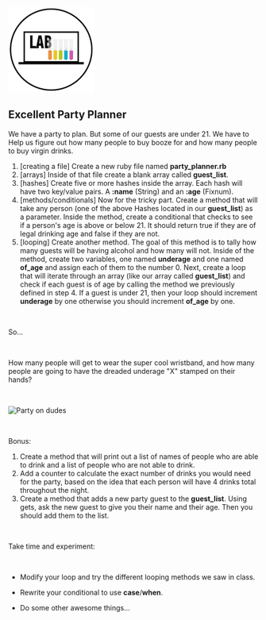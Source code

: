 ![lab](https://github.com/keyanbagheri/GA_WDI_Public_Assets/blob/master/images/_ga_lesson_icons/Exercise_icon_md.png?raw=true)

## Excellent Party Planner

We have a party to plan. But some of our guests are under 21. We have to Help us figure out how many people to buy booze for and how many people to buy virgin drinks.

1. [creating a file] Create a new ruby file named **party_planner.rb**
2. [arrays] Inside of that file create a blank array called **guest_list**.
3. [hashes] Create five or more hashes inside the array. Each hash will have two key/value pairs. A **:name** (String) and an **:age** (Fixnum).
4. [methods/conditionals] Now for the tricky part. Create a method that will take any person (one of the above Hashes located in our **guest_list**) as a parameter. Inside the method, create a conditional that checks to see if a person's age is above or below 21. It should return true if they are of legal drinking age and false if they are not.
5. [looping] Create another method. The goal of this method is to tally how many guests will be having alcohol and how many will not. Inside of the method, create two variables, one named **underage** and one named **of_age** and assign each of them to the number 0. Next, create a loop that will iterate through an array (like our array called **guest_list**) and check if each guest is of age by calling the method we previously defined in step 4. If a guest is under 21, then your loop should increment **underage** by one otherwise you should increment **of_age** by one.

<br>

So...

<br>

How many people will get to wear the super cool wristband, and how many people are going to have the dreaded underage "X" stamped on their hands?

<br>

![Party on dudes](http://www.quickmeme.com/img/43/4329eaad883fb16081928c2f7218a0a8c372e2442d5b14bd6da4db0165e72b3c.jpg)

<br>

Bonus:

1. Create a method that will print out a list of names of people who are able to drink and a list of people who are not able to drink.
2. Add a counter to calculate the exact number of drinks you would need for the party, based on the idea that each person will have 4 drinks total throughout the night.
3. Create a method that adds a new party guest to the **guest_list**. Using gets, ask the new guest to give you their name and their age. Then you should add them to the list.

<br>

Take time and experiment:

<br>

* Modify your loop and try the different looping methods we saw in class.


* Rewrite your conditional to use **case**/**when**.


* Do some other awesome things...